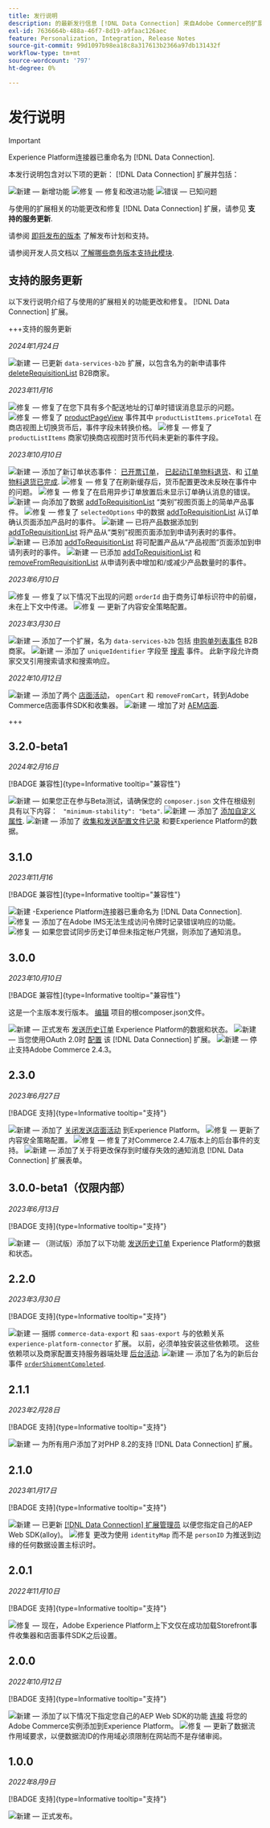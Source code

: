 ```yaml
---
title: 发行说明
description: 的最新发行信息 [!DNL Data Connection] 来自Adobe Commerce的扩展。
exl-id: 7636664b-488a-46f7-8d19-a9faac126aec
feature: Personalization, Integration, Release Notes
source-git-commit: 99d1097b98ea18c8a317613b2366a97db131432f
workflow-type: tm+mt
source-wordcount: '797'
ht-degree: 0%

---
```


# 发行说明

>[!IMPORTANT]
>
>Experience Platform连接器已重命名为 [!DNL Data Connection].

本发行说明包含对以下项的更新： [!DNL Data Connection] 扩展并包括：

![新建](../assets/new.svg)  — 新增功能
![修复](../assets/fix.svg)  — 修复和改进功能
![错误](../assets/bug.svg)  — 已知问题

与使用的扩展相关的功能更改和修复 [!DNL Data Connection] 扩展，请参见 **支持的服务更新**.

请参阅 [即将发布的版本](https://experienceleague.adobe.com/docs/commerce-operations/release/planning/schedule.html) 了解发布计划和支持。

请参阅开发人员文档以 [了解哪些商务版本支持此模块](https://experienceleague.adobe.com/docs/commerce-operations/release/product-availability.html).

## 支持的服务更新

以下发行说明介绍了与使用的扩展相关的功能更改和修复。 [!DNL Data Connection] 扩展。

+++支持的服务更新

_2024年1月24日_

![新建](../assets/new.svg)  — 已更新 `data-services-b2b` 扩展，以包含名为的新申请事件 [deleteRequisitionList](events.md#deleterequisitionlist) B2B商家。

_2023年11月16_

![修复](../assets/fix.svg)  — 修复了在您下具有多个配送地址的订单时错误消息显示的问题。
![修复](../assets/fix.svg)  — 修复了 [productPageView](events.md#productpageview) 事件其中 `productListItems.priceTotal` 在商店视图上切换货币后，事件字段未转换价格。
![修复](../assets/fix.svg)  — 修复了 `productListItems` 商家切换商店视图时货币代码未更新的事件字段。

_2023年10月10日_

![新建](../assets/new.svg)  — 添加了新订单状态事件： [已开票订单](events-backoffice.md#orderinvoiced)， [已起动订单物料退货](events-backoffice.md#orderitemsreturninitiated)、和 [订单物料退货已完成](events-backoffice.md#orderitemreturncompleted).
![修复](../assets/fix.svg)  — 修复了在刷新缓存后，货币配置更改未反映在事件中的问题。
![修复](../assets/fix.svg)  — 修复了在启用异步订单放置后未显示订单确认消息的错误。
![新建](../assets/new.svg)  — 向添加了数据 [addToRequisitionList](events.md#addtorequisitionlist) “类别”视图页面上的简单产品事件。
![修复](../assets/fix.svg)  — 修复了 `selectedOptions` 中的数据 [addToRequisitionList](events.md#addtorequisitionlist) 从订单确认页面添加产品时的事件。
![新建](../assets/new.svg)  — 已将产品数据添加到 [addToRequisitionList](events.md#addtorequisitionlist) 将产品从“类别”视图页面添加到申请列表时的事件。
![新建](../assets/new.svg)  — 已添加 [addToRequisitionList](events.md#addtorequisitionlist) 将可配置产品从“产品视图”页面添加到申请列表时的事件。
![新建](../assets/new.svg)  — 已添加 [addToRequisitionList](events.md#addtorequisitionlist) 和 [removeFromRequisitionList](events.md#removefromrequisitionlist) 从申请列表中增加和/或减少产品数量时的事件。

_2023年6月10日_

![修复](../assets/fix.svg)  — 修复了以下情况下出现的问题 `orderId` 由于商务订单标识符中的前缀，未在上下文中传递。
![修复](../assets/fix.svg)  — 更新了内容安全策略配置。

_2023年3月30日_

![新建](../assets/new.svg)  — 添加了一个扩展，名为 `data-services-b2b` 包括 [申购单列表事件](events.md#b2b-events) B2B商家。
![新建](../assets/new.svg)  — 添加了 `uniqueIdentifier` 字段至 [搜索](events.md#search-events) 事件。 此新字段允许商家交叉引用搜索请求和搜索响应。

_2022年10月12日_

![新建](../assets/new.svg)  — 添加了两个 [店面活动](events.md)， `openCart` 和 `removeFromCart`，转到Adobe Commerce店面事件SDK和收集器。
![新建](../assets/new.svg)  — 增加了对 [AEM店面](overview.md#aem-support).

+++

## 3.2.0-beta1

_2024年2月16日_

[!BADGE 兼容性]{type=Informative tooltip="兼容性"}

![新建](../assets/new.svg)  — 如果您正在参与Beta测试，请确保您的 `composer.json` 文件在根级别具有以下内容： ` "minimum-stability": "beta"`.
![新建](../assets/new.svg)  — 添加了 [添加自定义属性](update-xdm.md#update-schema-with-time-series-behavioral-and-back-office-event-data).
![新建](../assets/new.svg)  — 添加了 [收集和发送配置文件记录](connect-data.md#send-customer-profile-data) 和要Experience Platform的数据。

## 3.1.0

_2023年11月16_

[!BADGE 兼容性]{type=Informative tooltip="兼容性"}

![新建](../assets/new.svg) -Experience Platform连接器已重命名为 [!DNL Data Connection].
![修复](../assets/new.svg)  — 添加了在Adobe IMS无法生成访问令牌时记录错误响应的功能。
![修复](../assets/new.svg)  — 如果您尝试同步历史订单但未指定帐户凭据，则添加了通知消息。

## 3.0.0

_2023年10月10日_

[!BADGE 兼容性]{type=Informative tooltip="兼容性"}

这是一个主版本发行版本。 [编辑](install.md#update-the-data-connection) 项目的根composer.json文件。

![新建](../assets/new.svg)  — 正式发布 [发送历史订单](connect-data.md#send-historical-order-data) Experience Platform的数据和状态。
![新建](../assets/new.svg)  — 当您使用OAuth 2.0时 [配置](connect-data.md#connect-commerce-data-to-adobe-experience-platform) 该 [!DNL Data Connection] 扩展。
![新建](../assets/new.svg)  — 停止支持Adobe Commerce 2.4.3。

## 2.3.0

_2023年6月27日_

[!BADGE 支持]{type=Informative tooltip="支持"}

![新建](../assets/new.svg)  — 添加了 [关闭发送店面活动](connect-data.md#data-collection) 到Experience Platform。
![修复](../assets/fix.svg)  — 更新了内容安全策略配置。
![修复](../assets/fix.svg)  — 修复了对Commerce 2.4.7版本上的后台事件的支持。
![新建](../assets/new.svg)  — 添加了关于将更改保存到时缓存失效的通知消息 [!DNL Data Connection] 扩展表单。


## 3.0.0-beta1（仅限内部）

_2023年6月13日_

[!BADGE 支持]{type=Informative tooltip="支持"}

![新建](../assets/new.svg)  — （测试版）添加了以下功能 [发送历史订单](connect-data.md#beta-send-historical-order-data) Experience Platform的数据和状态。

## 2.2.0

_2023年3月30日_

[!BADGE 支持]{type=Informative tooltip="支持"}

![新建](../assets/new.svg)  — 捆绑 `commerce-data-export` 和 `saas-export` 与的依赖关系 `experience-platform-connector` 扩展。 以前，必须单独安装这些依赖项。 这些依赖项以及商家配置支持服务器端处理 [后台活动](events-backoffice.md).
![新建](../assets/new.svg)  — 添加了名为的新后台事件 [`orderShipmentCompleted`](events-backoffice.md#ordershipmentcompleted).

## 2.1.1

_2023年2月28日_

[!BADGE 支持]{type=Informative tooltip="支持"}

![新建](../assets/new.svg)  — 为所有用户添加了对PHP 8.2的支持 [!DNL Data Connection] 扩展。

## 2.1.0

_2023年1月17日_

[!BADGE 支持]{type=Informative tooltip="支持"}

![新建](../assets/new.svg)  — 已更新 [[!DNL Data Connection] 扩展管理员](connect-data.md) 以便您指定自己的AEP Web SDK(alloy)。
![修复](../assets/fix.svg) 更改为使用 `identityMap` 而不是 `personID` 为推送到边缘的任何数据设置主标识时。

## 2.0.1

_2022年11月10日_

[!BADGE 支持]{type=Informative tooltip="支持"}

![修复](../assets/fix.svg)  — 现在，Adobe Experience Platform上下文仅在成功加载Storefront事件收集器和店面事件SDK之后设置。

## 2.0.0

_2022年10月12日_

[!BADGE 支持]{type=Informative tooltip="支持"}

![新建](../assets/new.svg)  — 添加了以下情况下指定您自己的AEP Web SDK的功能 [连接](connect-data.md) 将您的Adobe Commerce实例添加到Experience Platform。
![修复](../assets/fix.svg)  — 更新了数据流作用域要求，以便数据流ID的作用域必须限制在网站而不是存储审阅。

## 1.0.0

_2022年8月9日_

[!BADGE 支持]{type=Informative tooltip="支持"}

![新建](../assets/new.svg)  — 正式发布。
